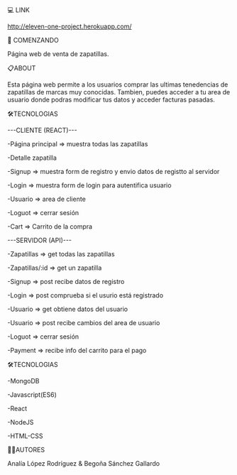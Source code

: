 💻 LINK
>
http://eleven-one-project.herokuapp.com/

🚀 COMENZANDO
>
Página web de venta de zapatillas.

📋ABOUT
>
Esta página web permite a los usuarios comprar las ultimas tenedencias de zapatillas de marcas muy conocidas. 
Tambien, puedes acceder a tu area de usuario donde podras modificar tus datos y acceder facturas pasadas.

🛠️TECNOLOGIAS
>
---CLIENTE (REACT)---
>
-Página principal => muestra todas las zapatillas
>
-Detalle zapatilla
>
-Signup => muestra form de registro y envio datos de registto al servidor
>
-Login => muestra form de login para autentifica usuario
>
-Usuario => area de cliente
>
-Loguot => cerrar sesión
>
-Cart => Carrito de la compra
>
---SERVIDOR (API)---
>
-Zapatillas  => get todas las zapatillas
>
-Zapatillas/:id => get un zapatilla
>
-Signup => post recibe datos de registro
>
-Login => post comprueba si el usurio está registrado
>
-Usuario => get obtiene datos del usuario
>
-Usuario => post recibe cambios del area de usuario
>
-Loguot => cerrar sesión
>
-Payment => recibe info del carrito para el pago
>

🛠️TECNOLOGIAS
>
-MongoDB
>
-Javascript(ES6)
>
-React
>
-NodeJS
>
-HTML-CSS
>

>
👩‍💻AUTORES
>
Analía López Rodríguez & Begoña Sánchez Gallardo
